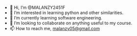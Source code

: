- 👋 Hi, I’m @MALANZY2451F
- 👀 I’m interested in learning python and other similarities.
- 🌱 I’m currently learning software engineering.
- 💞️ I’m looking to collaborate on anything useful to my course.
- 📫 How to reach me, malanzy05@gmail.com

<!---
MALANZY2451F/MALANZY2451F is a ✨ special ✨ repository because its `README.md` (this file) appears on your GitHub profile.
You can click the Preview link to take a look at your changes.
--->
